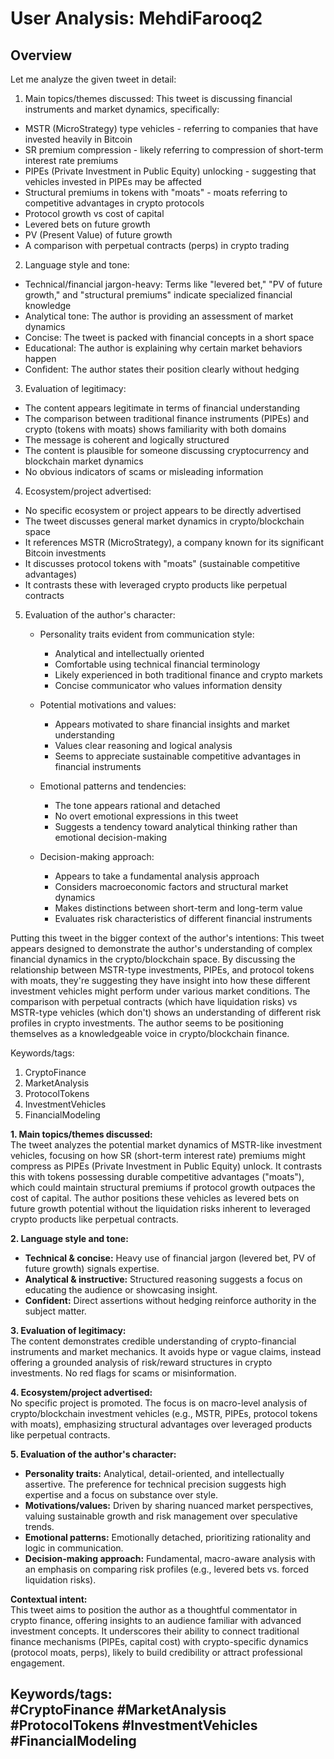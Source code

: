 # User Analysis: MehdiFarooq2

## Overview

<think>
Let me analyze the given tweet in detail:

1. Main topics/themes discussed:
This tweet is discussing financial instruments and market dynamics, specifically:
- MSTR (MicroStrategy) type vehicles - referring to companies that have invested heavily in Bitcoin
- SR premium compression - likely referring to compression of short-term interest rate premiums
- PIPEs (Private Investment in Public Equity) unlocking - suggesting that vehicles invested in PIPEs may be affected
- Structural premiums in tokens with "moats" - moats referring to competitive advantages in crypto protocols
- Protocol growth vs cost of capital
- Levered bets on future growth
- PV (Present Value) of future growth
- A comparison with perpetual contracts (perps) in crypto trading

2. Language style and tone:
- Technical/financial jargon-heavy: Terms like "levered bet," "PV of future growth," and "structural premiums" indicate specialized financial knowledge
- Analytical tone: The author is providing an assessment of market dynamics
- Concise: The tweet is packed with financial concepts in a short space
- Educational: The author is explaining why certain market behaviors happen
- Confident: The author states their position clearly without hedging

3. Evaluation of legitimacy:
- The content appears legitimate in terms of financial understanding
- The comparison between traditional finance instruments (PIPEs) and crypto (tokens with moats) shows familiarity with both domains
- The message is coherent and logically structured
- The content is plausible for someone discussing cryptocurrency and blockchain market dynamics
- No obvious indicators of scams or misleading information

4. Ecosystem/project advertised:
- No specific ecosystem or project appears to be directly advertised
- The tweet discusses general market dynamics in crypto/blockchain space
- It references MSTR (MicroStrategy), a company known for its significant Bitcoin investments
- It discusses protocol tokens with "moats" (sustainable competitive advantages)
- It contrasts these with leveraged crypto products like perpetual contracts

5. Evaluation of the author's character:
   - Personality traits evident from communication style:
     * Analytical and intellectually oriented
     * Comfortable using technical financial terminology
     * Likely experienced in both traditional finance and crypto markets
     * Concise communicator who values information density
   
   - Potential motivations and values:
     * Appears motivated to share financial insights and market understanding
     * Values clear reasoning and logical analysis
     * Seems to appreciate sustainable competitive advantages in financial instruments
   
   - Emotional patterns and tendencies:
     * The tone appears rational and detached
     * No overt emotional expressions in this tweet
     * Suggests a tendency toward analytical thinking rather than emotional decision-making
   
   - Decision-making approach:
     * Appears to take a fundamental analysis approach
     * Considers macroeconomic factors and structural market dynamics
     * Makes distinctions between short-term and long-term value
     * Evaluates risk characteristics of different financial instruments

Putting this tweet in the bigger context of the author's intentions:
This tweet appears designed to demonstrate the author's understanding of complex financial dynamics in the crypto/blockchain space. By discussing the relationship between MSTR-type investments, PIPEs, and protocol tokens with moats, they're suggesting they have insight into how these different investment vehicles might perform under various market conditions. The comparison with perpetual contracts (which have liquidation risks) vs MSTR-type vehicles (which don't) shows an understanding of different risk profiles in crypto investments. The author seems to be positioning themselves as a knowledgeable voice in crypto/blockchain finance.

Keywords/tags:
1. CryptoFinance
2. MarketAnalysis
3. ProtocolTokens
4. InvestmentVehicles
5. FinancialModeling
</think>

**1. Main topics/themes discussed:**  
The tweet analyzes the potential market dynamics of MSTR-like investment vehicles, focusing on how SR (short-term interest rate) premiums might compress as PIPEs (Private Investment in Public Equity) unlock. It contrasts this with tokens possessing durable competitive advantages ("moats"), which could maintain structural premiums if protocol growth outpaces the cost of capital. The author positions these vehicles as levered bets on future growth potential without the liquidation risks inherent to leveraged crypto products like perpetual contracts.

**2. Language style and tone:**  
- **Technical & concise:** Heavy use of financial jargon (levered bet, PV of future growth) signals expertise.  
- **Analytical & instructive:** Structured reasoning suggests a focus on educating the audience or showcasing insight.  
- **Confident:** Direct assertions without hedging reinforce authority in the subject matter.

**3. Evaluation of legitimacy:**  
The content demonstrates credible understanding of crypto-financial instruments and market mechanics. It avoids hype or vague claims, instead offering a grounded analysis of risk/reward structures in crypto investments. No red flags for scams or misinformation.

**4. Ecosystem/project advertised:**  
No specific project is promoted. The focus is on macro-level analysis of crypto/blockchain investment vehicles (e.g., MSTR, PIPEs, protocol tokens with moats), emphasizing structural advantages over leveraged products like perpetual contracts.

**5. Evaluation of the author's character:**  
- **Personality traits:** Analytical, detail-oriented, and intellectually assertive. The preference for technical precision suggests high expertise and a focus on substance over style.  
- **Motivations/values:** Driven by sharing nuanced market perspectives, valuing sustainable growth and risk management over speculative trends.  
- **Emotional patterns:** Emotionally detached, prioritizing rationality and logic in communication.  
- **Decision-making approach:** Fundamental, macro-aware analysis with an emphasis on comparing risk profiles (e.g., levered bets vs. forced liquidation risks).

**Contextual intent:**  
This tweet aims to position the author as a thoughtful commentator in crypto finance, offering insights to an audience familiar with advanced investment concepts. It underscores their ability to connect traditional finance mechanisms (PIPEs, capital cost) with crypto-specific dynamics (protocol moats, perps), likely to build credibility or attract professional engagement.

**Keywords/tags:**  
#CryptoFinance #MarketAnalysis #ProtocolTokens #InvestmentVehicles #FinancialModeling
---

